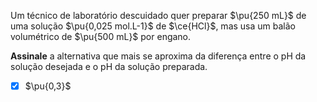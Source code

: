 Um técnico de laboratório descuidado quer preparar $\pu{250 mL}$ de uma solução $\pu{0,025 mol.L-1}$ de $\ce{HCl}$, mas usa um balão volumétrico de $\pu{500 mL}$ por engano.

**Assinale** a alternativa que mais se aproxima da diferença entre o pH da solução desejada e o pH da solução preparada.

- [x] $\pu{0,3}$


